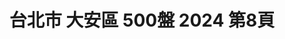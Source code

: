 ---
title: "台北市 大安區 500盤 2024 第8頁"
description: "台北市 大安區 500盤 2024 獲獎餐廳 第8頁"
keywords:
  - 美食競賽
  - 台灣美食
  - 美食精選
datePublished: "2025-06-30"
dateModified: "2025-07-06"
city: "台北市"
district: "大安區"
award: "500盤"
year: "2024"
page: 8
count: 78

restaurants:
  - name: "嵩SUNG 台北大安"
    city: "台北市"
    district: "大安區"
    address: "台北市大安區延吉街131巷35號"
    phone: "0287720358"
    geo: "25.043005645899484, 121.5557734154559"
    link: "台北市/大安區/嵩SUNG_台北大安"
    google_map: "https://maps.app.goo.gl/JtKAYUYfMazEJDfn6"
    footinder: "https://footinder.com.tw/%E5%8F%B0%E5%8C%97%E5%B8%82%E5%A4%A7%E5%AE%89%E5%8D%80/362168/"
    award:
    - name: "500盤"
      year: "2024"
  - name: "阿嬌海鮮料理"
    city: "台北市"
    district: "大安區"
    address: "台北市大安區大安路二段19號"
    phone: "0227061177"
    geo: "25.032283710807754, 121.5461180859745"
    link: "台北市/大安區/阿嬌海鮮料理"
    google_map: "https://maps.app.goo.gl/ywhRk8dwK9yjZ5n86"
    footinder: "https://footinder.com.tw/%E5%8F%B0%E5%8C%97%E5%B8%82%E5%A4%A7%E5%AE%89%E5%8D%80/36286/"
    award:
    - name: "500盤"
      year: "2024"
  - name: "鵝川"
    city: "台北市"
    district: "大安區"
    address: "台北市大安區復興南路二段130號"
    phone: "0223255677"
    geo: "25.029143984320722, 121.54329736375456"
    link: "台北市/大安區/鵝川"
    google_map: "https://maps.app.goo.gl/ExqHYcyPiisCtcqGA"
    footinder: "https://footinder.com.tw/%E5%8F%B0%E5%8C%97%E5%B8%82%E5%A4%A7%E5%AE%89%E5%8D%80/133635/"
    award:
    - name: "500盤"
      year: "2024"
  - name: "圍爐酸菜白肉鍋"
    city: "台北市"
    district: "大安區"
    address: "台北市大安區仁愛路四段345巷4弄36號"
    phone: "0227313439"
    geo: "25.038910754761208, 121.55166428516513"
    link: "台北市/大安區/圍爐酸菜白肉鍋"
    google_map: "https://maps.app.goo.gl/ffMmmFf3H9qLu88u5"
    footinder: "https://footinder.com.tw/%E5%8F%B0%E5%8C%97%E5%B8%82%E5%A4%A7%E5%AE%89%E5%8D%80/33199/"
    award:
    - name: "500盤"
      year: "2024"
  - name: "1976道地香港美食"
    city: "台北市"
    district: "大安區"
    address: "台北市大安區敦化南路一段233巷11號"
    phone: "0227771976"
    geo: "25.04045467852405, 121.54994560924271"
    link: "台北市/大安區/1976道地香港美食"
    google_map: "https://maps.app.goo.gl/miga63o4jKNpqd9s6"
    footinder: "https://footinder.com.tw/%E5%8F%B0%E5%8C%97%E5%B8%82%E5%A4%A7%E5%AE%89%E5%8D%80/36457/"
    award:
    - name: "500盤"
      year: "2024"
  - name: "AnticoForno 老烤箱義式披薩餐酒"
    city: "台北市"
    district: "大安區"
    address: "台北市大安區瑞安街141號"
    phone: "0227063322"
    geo: "25.026690137023905, 121.53963889211907"
    link: "台北市/大安區/AnticoForno_老烤箱義式披薩餐酒"
    google_map: "https://maps.app.goo.gl/15zvuB6LQFCeYGE89"
    footinder: "https://footinder.com.tw/%E5%8F%B0%E5%8C%97%E5%B8%82%E5%A4%A7%E5%AE%89%E5%8D%80/32335/"
    award:
    - name: "500盤"
      year: "2024"
  - name: "A.B HOUSE義式私房料理"
    city: "台北市"
    district: "大安區"
    address: "台北市大安區潮州街188號"
    phone: ""
    geo: "25.028261388389684, 121.53024463876285"
    link: "台北市/大安區/A.B_HOUSE義式私房料理"
    google_map: "https://maps.app.goo.gl/eEy1HxtUtyUVLkCk7"
    footinder: "https://footinder.com.tw/%E5%8F%B0%E5%8C%97%E5%B8%82%E5%A4%A7%E5%AE%89%E5%8D%80/35531/"
    award:
    - name: "500盤"
      year: "2024"
  - name: "Chale Tacos Taipei 墨西哥餐廳"
    city: "台北市"
    district: "大安區"
    address: "台北市大安區敦化南路一段190巷16號"
    phone: "0909220929"
    geo: "25.042533694210622, 121.54763675553635"
    link: "台北市/大安區/Chale_Tacos_Taipei_墨西哥餐廳"
    google_map: "https://maps.app.goo.gl/9bcBgnnj88q1Zrch7"
    footinder: "https://footinder.com.tw/%e5%8f%b0%e5%8c%97%e5%b8%82%e5%a4%a7%e5%ae%89%e5%8d%80/362193/"
    award:
    - name: "500盤"
      year: "2024"
  - name: "Hanekin 麵屋·羽金"
    city: "台北市"
    district: "大安區"
    address: "台北市大安區麗水街13巷2號"
    phone: "0223416767"
    geo: "25.030195114568063, 121.52864799516986"
    link: "台北市/大安區/Hanekin_麵屋_羽金"
    google_map: "https://maps.app.goo.gl/5y6oF1Co91zmf2we9"
    footinder: "https://footinder.com.tw/%E5%8F%B0%E5%8C%97%E5%B8%82%E5%A4%A7%E5%AE%89%E5%8D%80/47096/"
    award:
    - name: "500盤"
      year: "2024"
---